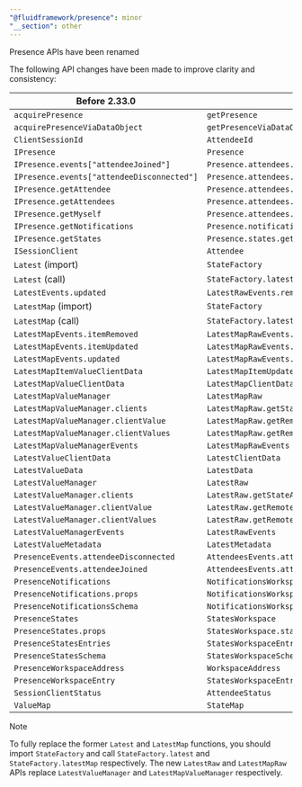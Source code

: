 ```yaml
---
"@fluidframework/presence": minor
"__section": other
---
```


Presence APIs have been renamed

The following API changes have been made to improve clarity and consistency:

| Before 2.33.0 | 2.33.0 |
|----------|-----|
| `acquirePresence` | `getPresence` |
| `acquirePresenceViaDataObject` | `getPresenceViaDataObject` |
| `ClientSessionId` | `AttendeeId` |
| `IPresence` | `Presence` |
| `IPresence.events["attendeeJoined"]` | `Presence.attendees.events["attendeeConnected"]` |
| `IPresence.events["attendeeDisconnected"]` | `Presence.attendees.events["attendeeDisconnected"]` |
| `IPresence.getAttendee` | `Presence.attendees.getAttendee` |
| `IPresence.getAttendees` | `Presence.attendees.getAttendees` |
| `IPresence.getMyself` | `Presence.attendees.getMyself` |
| `IPresence.getNotifications` | `Presence.notifications.getWorkspace` |
| `IPresence.getStates` | `Presence.states.getWorkspace` |
| `ISessionClient` | `Attendee` |
| `Latest` (import) | `StateFactory` |
| `Latest` (call) | `StateFactory.latest` |
| `LatestEvents.updated` | `LatestRawEvents.remoteUpdated` |
| `LatestMap` (import) | `StateFactory` |
| `LatestMap` (call) | `StateFactory.latestMap` |
| `LatestMapEvents.itemRemoved` | `LatestMapRawEvents.remoteItemRemoved` |
| `LatestMapEvents.itemUpdated` | `LatestMapRawEvents.remoteItemUpdated` |
| `LatestMapEvents.updated` | `LatestMapRawEvents.remoteUpdated` |
| `LatestMapItemValueClientData` | `LatestMapItemUpdatedClientData` |
| `LatestMapValueClientData` | `LatestMapClientData` |
| `LatestMapValueManager` | `LatestMapRaw` |
| `LatestMapValueManager.clients` | `LatestMapRaw.getStateAttendees` |
| `LatestMapValueManager.clientValue` | `LatestMapRaw.getRemote` |
| `LatestMapValueManager.clientValues` | `LatestMapRaw.getRemotes` |
| `LatestMapValueManagerEvents` | `LatestMapRawEvents` |
| `LatestValueClientData` | `LatestClientData` |
| `LatestValueData` | `LatestData` |
| `LatestValueManager` | `LatestRaw` |
| `LatestValueManager.clients` | `LatestRaw.getStateAttendees` |
| `LatestValueManager.clientValue` | `LatestRaw.getRemote` |
| `LatestValueManager.clientValues` | `LatestRaw.getRemotes` |
| `LatestValueManagerEvents` | `LatestRawEvents` |
| `LatestValueMetadata` | `LatestMetadata` |
| `PresenceEvents.attendeeDisconnected` | `AttendeesEvents.attendeeDisconnected`|
| `PresenceEvents.attendeeJoined` | `AttendeesEvents.attendeeConnected`|
| `PresenceNotifications` | `NotificationsWorkspace` |
| `PresenceNotifications.props` | `NotificationsWorkspace.notifications` |
| `PresenceNotificationsSchema` | `NotificationsWorkspaceSchema` |
| `PresenceStates` | `StatesWorkspace` |
| `PresenceStates.props` | `StatesWorkspace.states` |
| `PresenceStatesEntries` | `StatesWorkspaceEntries` |
| `PresenceStatesSchema` | `StatesWorkspaceSchema` |
| `PresenceWorkspaceAddress` | `WorkspaceAddress` |
| `PresenceWorkspaceEntry` | `StatesWorkspaceEntry` |
| `SessionClientStatus` | `AttendeeStatus` |
| `ValueMap` | `StateMap` |

> [!NOTE]
> To fully replace the former `Latest` and `LatestMap` functions, you should import `StateFactory` and call `StateFactory.latest` and `StateFactory.latestMap` respectively. The new `LatestRaw` and `LatestMapRaw` APIs replace `LatestValueManager` and `LatestMapValueManager` respectively.
